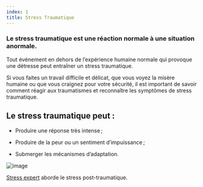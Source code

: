 ```yaml
---
index: 1
title: Stress Traumatique
---
```

### Le stress traumatique est une réaction normale à une situation anormale.

Tout événement en dehors de l’expérience humaine normale qui provoque une détresse peut entraîner un stress traumatique.

Si vous faites un travail difficile et délicat, que vous voyez la misère humaine ou que vous craignez pour votre sécurité, il est important de savoir comment réagir aux traumatismes et reconnaître les symptômes de stress traumatique.

## Le stress traumatique peut :

*   Produire une réponse très intense ;

*   Produire de la peur ou un sentiment d’impuissance ;

*   Submerger les mécanismes d’adaptation.

![image](stress3.png)

[Stress expert](umbrella://stress/stress/expert) aborde le stress post-traumatique.